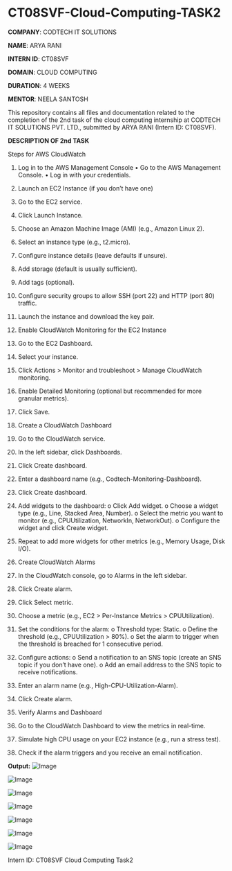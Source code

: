 # CT08SVF-Cloud-Computing-TASK2
**COMPANY**: CODTECH IT SOLUTIONS

**NAME**: ARYA RANI

**INTERN ID**: CT08SVF

**DOMAIN**: CLOUD COMPUTING

**DURATION**: 4 WEEKS

**MENTOR**: NEELA SANTOSH 

This repository contains all files and documentation related to the completion of the 2nd task of the cloud computing internship at CODTECH IT SOLUTIONS PVT. LTD., submitted by ARYA RANI (Intern ID: CT08SVF).

**DESCRIPTION OF 2nd TASK**

Steps for AWS CloudWatch
1. Log in to the AWS Management Console
  •	Go to the AWS Management Console.
  •	Log in with your credentials.

2. Launch an EC2 Instance (if you don’t have one)
  1.	Go to the EC2 service.
  2.	Click Launch Instance.
  3.	Choose an Amazon Machine Image (AMI) (e.g., Amazon Linux 2).
  4.	Select an instance type (e.g., t2.micro).
  5.	Configure instance details (leave defaults if unsure).
  6.	Add storage (default is usually sufficient).
  7.	Add tags (optional).
  8.	Configure security groups to allow SSH (port 22) and HTTP (port 80) traffic.
  9.	Launch the instance and download the key pair.

3. Enable CloudWatch Monitoring for the EC2 Instance
  1.	Go to the EC2 Dashboard.
  2.	Select your instance.
  3.	Click Actions > Monitor and troubleshoot > Manage CloudWatch monitoring.
  4.	Enable Detailed Monitoring (optional but recommended for more granular metrics).
  5.	Click Save.

4. Create a CloudWatch Dashboard
  1.	Go to the CloudWatch service.
  2.	In the left sidebar, click Dashboards.
  3.	Click Create dashboard.
  4.	Enter a dashboard name (e.g., Codtech-Monitoring-Dashboard).
  5.	Click Create dashboard.
  6.	Add widgets to the dashboard:
      o	Click Add widget.
      o	Choose a widget type (e.g., Line, Stacked Area, Number).
      o	Select the metric you want to monitor (e.g., CPUUtilization, NetworkIn, NetworkOut).
      o	Configure the widget and click Create widget.
  7.	Repeat to add more widgets for other metrics (e.g., Memory Usage, Disk I/O).

5. Create CloudWatch Alarms
  1.	In the CloudWatch console, go to Alarms in the left sidebar.
  2.	Click Create alarm.
  3.	Click Select metric.
  4.	Choose a metric (e.g., EC2 > Per-Instance Metrics > CPUUtilization).
  5.	Set the conditions for the alarm:
       o	Threshold type: Static.
       o	Define the threshold (e.g., CPUUtilization > 80%).
       o	Set the alarm to trigger when the threshold is breached for 1 consecutive period.
  6.	Configure actions:
       o	Send a notification to an SNS topic (create an SNS topic if you don’t have one).
       o	Add an email address to the SNS topic to receive notifications.
  7.	Enter an alarm name (e.g., High-CPU-Utilization-Alarm).
  8.	Click Create alarm.

6. Verify Alarms and Dashboard
  1.	Go to the CloudWatch Dashboard to view the metrics in real-time.
  2.	Simulate high CPU usage on your EC2 instance (e.g., run a stress test).
  3.	Check if the alarm triggers and you receive an email notification.


**Output:**
![Image](https://github.com/user-attachments/assets/4ce45d4e-825a-4341-9564-4570f8980f38)

![Image](https://github.com/user-attachments/assets/b05c31d8-0965-48ef-a879-ffb7e2414e9e)

![Image](https://github.com/user-attachments/assets/4335a661-67b1-47de-b27c-be0c1a0aa92a)

![Image](https://github.com/user-attachments/assets/7706ee7c-cca2-457a-811e-28fd0b3e935d)

![Image](https://github.com/user-attachments/assets/4f08662f-4872-418c-ae4e-e174e674c8d9)

![Image](https://github.com/user-attachments/assets/70413408-b643-427f-b4f5-9da3bee89fd6)

![Image](https://github.com/user-attachments/assets/d1a2b66c-71a8-4417-a4ea-a710adbae4d9)

  




Intern ID: CT08SVF Cloud Computing Task2

